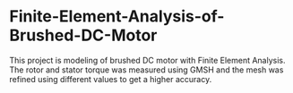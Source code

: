 # Finite-Element-Analysis-of-Brushed-DC-Motor
This project is modeling of brushed DC motor with Finite Element Analysis. The rotor and stator torque was measured using GMSH and the mesh was refined using different values to get a higher accuracy.
